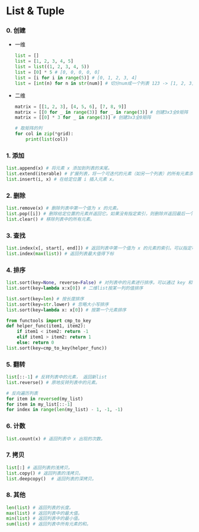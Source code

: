# List & Tuple

### 0. 创建

- 一维
  ```python
  list = []
  list = [1, 2, 3, 4, 5]
  list = list((1, 2, 3, 4, 5))
  list = [0] * 5 # [0, 0, 0, 0, 0]
  list = [i for i in range(5)] # [0, 1, 2, 3, 4]
  list = [int(n) for n in str(num)] # 切分num成一个列表 123 -> [1, 2, 3]
  ```
- 二维
  ```python
  matrix = [[1, 2, 3], [4, 5, 6], [7, 8, 9]]
  matrix = [[0 for _ in range(3)] for _ in range(3)] # 创建3x3全0矩阵
  matrix = [[0] * 3 for _ in range(3)] # 创建3x3全0矩阵

  # 取矩阵的列
  for col in zip(*grid):
      print(list(col))
  ```

### 1. 添加

```python
list.append(x) # 将元素 x 添加到列表的末尾。
list.extend(iterable) # 扩展列表，将一个可迭代的元素（如另一个列表）的所有元素添加到列表的末尾。
list.insert(i, x) # 在给定位置 i 插入元素 x。
```

### 2. 删除

```python
list.remove(x) # 删除列表中第一个值为 x 的元素。
list.pop([i]) # 删除给定位置的元素并返回它。如果没有指定索引，则删除并返回最后一个元素。
list.clear() # 移除列表中的所有元素。
```

### 3. 查找

```python
list.index(x[, start[, end]]) # 返回列表中第一个值为 x 的元素的索引。可以指定可选的 start 和 end.
list.index(max(list)) # 返回列表最大值得下标
```

### 4. 排序

```python
list.sort(key=None, reverse=False) # 对列表中的元素进行排序。可以通过 key 和 reverse 参数自定义排序。
list.sort(key=lambda x:x[0]) # 二维list按某一列的值排序

list.sort(key=len) # 按长度排序
list.sort(key=str.lower) # 忽略大小写排序
list.sort(key=lambda x: x[0]) # 按第一个元素排序

from functools import cmp_to_key
def helper_func(item1, item2):
    if item1 < item2: return -1
    elif item1 > item2: return 1
    else: return 0
list.sort(key=cmp_to_key(helper_func))
```

### 5. 翻转

```python
list[::-1] # 反转列表中的元素， 返回新list
list.reverse() # 原地反转列表中的元素。

# 反向遍历列表
for item in reversed(my_list)
for item in my_list[::-1]
for index in range(len(my_list) - 1, -1, -1)
```

### 6. 计数

```python
list.count(x) # 返回列表中 x 出现的次数。
```

### 7. 拷贝

```python
list[:] # 返回列表的浅拷贝。
list.copy() # 返回列表的浅拷贝。
list.deepcopy()  # 返回列表的深拷贝。
```

### 8. 其他

```python
len(list) # 返回列表的长度。
max(list) # 返回列表中的最大值。
min(list) # 返回列表中的最小值。
sum(list) # 返回列表中所有元素的和。
```
